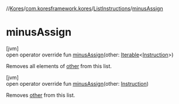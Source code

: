 //[Kores](../../../index.md)/[com.koresframework.kores](../index.md)/[ListInstructions](index.md)/[minusAssign](minus-assign.md)

# minusAssign

[jvm]\
open operator override fun [minusAssign](minus-assign.md)(other: [Iterable](https://kotlinlang.org/api/latest/jvm/stdlib/kotlin.collections/-iterable/index.html)<[Instruction](../-instruction/index.md)>)

Removes all elements of [other](minus-assign.md) from this list.

[jvm]\
open operator override fun [minusAssign](minus-assign.md)(other: [Instruction](../-instruction/index.md))

Removes [other](minus-assign.md) from this list.
